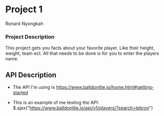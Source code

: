 # Project 1
Ronard Nyongkah

### Project Description

This project gets you facts about your favorite player. Like their height, weight, team ect. All that needs to be done is for you to enter the players name.

## API Description

- The API I'm using is https://www.balldontlie.io/home.html#getting-started

- This is an example of me testing the API: $.ajax("https://www.balldontlie.io/api/v1/players/?search=lebron")

